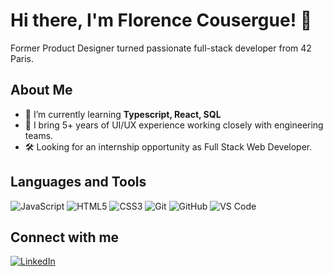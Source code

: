 # Hi there, I'm Florence Cousergue! 👋

Former Product Designer turned passionate full-stack developer from 42 Paris.

## About Me

- 🌱 I’m currently learning **Typescript, React, SQL**
- 👯 I bring 5+ years of UI/UX experience working closely with engineering teams.
- 🛠️ Looking for an internship opportunity as Full Stack Web Developer.

## Languages and Tools

![JavaScript](https://img.shields.io/badge/-JavaScript-000?&logo=JavaScript)
![HTML5](https://img.shields.io/badge/-HTML5-000?&logo=HTML5)
![CSS3](https://img.shields.io/badge/-CSS3-000?&logo=CSS3)
![Git](https://img.shields.io/badge/-Git-000?&logo=Git)
![GitHub](https://img.shields.io/badge/-GitHub-000?&logo=GitHub)
![VS Code](https://img.shields.io/badge/-VS%20Code-000?&logo=Visual%20Studio%20Code)

## Connect with me

[![LinkedIn](https://img.shields.io/badge/LinkedIn-000?style=flat&logo=linkedin)](https://linkedin.com/in/florencecousergue)

<!--
**whoatebambi/whoatebambi** is a ✨ _special_ ✨ repository because its `README.md` (this file) appears on your GitHub profile.

Here are some ideas to get you started:

- 🔭 I’m currently working on ...
- 🌱 I’m currently learning ...
- 👯 I’m looking to collaborate on ...
- 🤔 I’m looking for help with ...
- 💬 Ask me about ...
- 📫 How to reach me: ...
- 😄 Pronouns: ...
- ⚡ Fun fact: ...
-->
